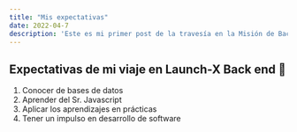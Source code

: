 ```yaml
---
title: "Mis expectativas"
date: 2022-04-7
description: 'Este es mi primer post de la travesía en la Misión de Backend con Node JS de Launch X.'
---
```


## Expectativas de mi viaje en Launch-X Back end 👾

1. Conocer de bases de datos
2. Aprender del Sr. Javascript
3. Aplicar los aprendizajes en prácticas
4. Tener un impulso en desarrollo de software
